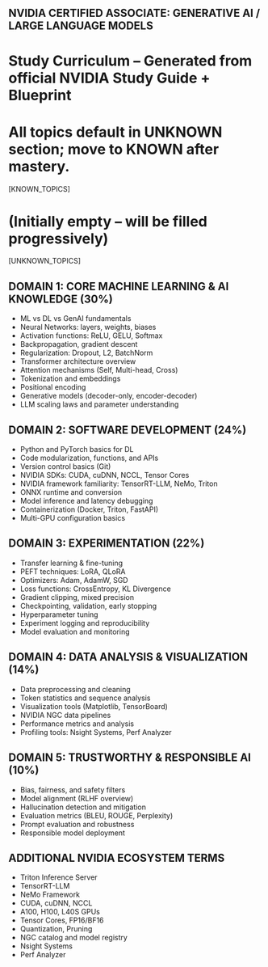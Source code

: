 ##  NVIDIA CERTIFIED ASSOCIATE: GENERATIVE AI / LARGE LANGUAGE MODELS
#  Study Curriculum – Generated from official NVIDIA Study Guide + Blueprint
#    All topics default in UNKNOWN section; move to KNOWN after mastery.

[KNOWN_TOPICS]
#  (Initially empty – will be filled progressively)

[UNKNOWN_TOPICS]

##  DOMAIN 1: CORE MACHINE LEARNING & AI KNOWLEDGE (30%)
- ML vs DL vs GenAI fundamentals
- Neural Networks: layers, weights, biases
- Activation functions: ReLU, GELU, Softmax
- Backpropagation, gradient descent
- Regularization: Dropout, L2, BatchNorm
- Transformer architecture overview
- Attention mechanisms (Self, Multi-head, Cross)
- Tokenization and embeddings
- Positional encoding
- Generative models (decoder-only, encoder-decoder)
- LLM scaling laws and parameter understanding

##  DOMAIN 2: SOFTWARE DEVELOPMENT (24%)
- Python and PyTorch basics for DL
- Code modularization, functions, and APIs
- Version control basics (Git)
- NVIDIA SDKs: CUDA, cuDNN, NCCL, Tensor Cores
- NVIDIA framework familiarity: TensorRT-LLM, NeMo, Triton
- ONNX runtime and conversion
- Model inference and latency debugging
- Containerization (Docker, Triton, FastAPI)
- Multi-GPU configuration basics

##   DOMAIN 3: EXPERIMENTATION (22%)
- Transfer learning & fine-tuning
- PEFT techniques: LoRA, QLoRA
- Optimizers: Adam, AdamW, SGD
- Loss functions: CrossEntropy, KL Divergence
- Gradient clipping, mixed precision
- Checkpointing, validation, early stopping
- Hyperparameter tuning
- Experiment logging and reproducibility
- Model evaluation and monitoring

##  DOMAIN 4: DATA ANALYSIS & VISUALIZATION (14%)
- Data preprocessing and cleaning
- Token statistics and sequence analysis
- Visualization tools (Matplotlib, TensorBoard)
- NVIDIA NGC data pipelines
- Performance metrics and analysis
- Profiling tools: Nsight Systems, Perf Analyzer

##  DOMAIN 5: TRUSTWORTHY & RESPONSIBLE AI (10%)
- Bias, fairness, and safety filters
- Model alignment (RLHF overview)
- Hallucination detection and mitigation
- Evaluation metrics (BLEU, ROUGE, Perplexity)
- Prompt evaluation and robustness
- Responsible model deployment

##  ADDITIONAL NVIDIA ECOSYSTEM TERMS
- Triton Inference Server
- TensorRT-LLM
- NeMo Framework
- CUDA, cuDNN, NCCL
- A100, H100, L40S GPUs
- Tensor Cores, FP16/BF16
- Quantization, Pruning
- NGC catalog and model registry
- Nsight Systems
- Perf Analyzer


